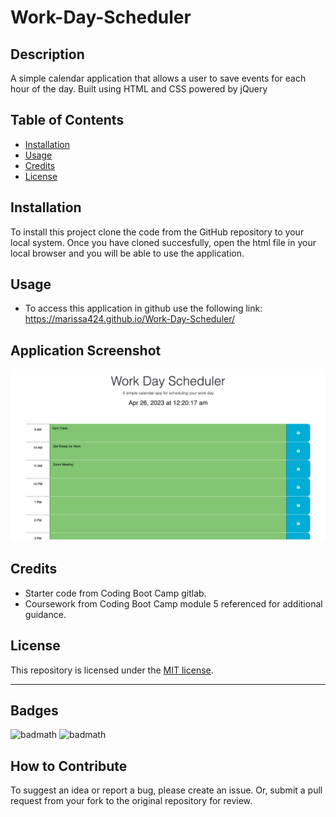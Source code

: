 # Work-Day-Scheduler

## Description
A simple calendar application that allows a user to save events for each hour of the day. Built using HTML and CSS powered by jQuery

## Table of Contents
- [Installation](#installation)
- [Usage](#usage)
- [Credits](#credits)
- [License](#license)

## Installation
To install this project clone the code from the GitHub repository to your local system. Once you have cloned succesfully, open the html file in your local browser and you will be able to use the application. 

## Usage
* To access this application in github use the following link: https://marissa424.github.io/Work-Day-Scheduler/

## Application Screenshot
![Test Screenshot](/assets/images/workday.jpg)


## Credits
* Starter code from Coding Boot Camp gitlab.
* Coursework from Coding Boot Camp module 5 referenced for additional guidance.

## License
This repository is licensed under the [MIT license](https://choosealicense.com/licenses/mit/).

---

## Badges
![badmath](https://img.shields.io/github/languages/top/lernantino/badmath)
![badmath](https://img.shields.io/github/license/marissa424/module9_README)

## How to Contribute
  To suggest an idea or report a bug, please create an issue. Or, submit a pull request from your fork to the original repository for review.
